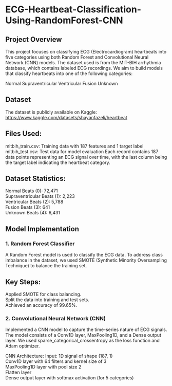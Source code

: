 # ECG-Heartbeat-Classification-Using-RandomForest-CNN
## Project Overview
This project focuses on classifying ECG (Electrocardiogram) heartbeats into five categories using both Random Forest and Convolutional Neural Network (CNN) models. The dataset used is from the MIT-BIH arrhythmia database, which contains labeled ECG recordings. We aim to build models that classify heartbeats into one of the following categories:

Normal
Supraventricular
Ventricular
Fusion
Unknown
## Dataset
The dataset is publicly available on Kaggle: https://www.kaggle.com/datasets/shayanfazeli/heartbeat

## Files Used:
mitbih_train.csv: Training data with 187 features and 1 target label
mitbih_test.csv: Test data for model evaluation
Each record contains 187 data points representing an ECG signal over time, with the last column being the target label indicating the heartbeat category.

## Dataset Statistics:
Normal Beats (0): 72,471
<br>
Supraventricular Beats (1): 2,223
<br>
Ventricular Beats (2): 5,788
<br>
Fusion Beats (3): 641
<br>
Unknown Beats (4): 6,431
<br>
## Model Implementation
### 1. Random Forest Classifier
A Random Forest model is used to classify the ECG data. To address class imbalance in the dataset, we used SMOTE (Synthetic Minority Oversampling Technique) to balance the training set.

## Key Steps:
Applied SMOTE for class balancing.
<br>
Split the data into training and test sets.
<br>
Achieved an accuracy of 99.65%.
<br>

### 2. Convolutional Neural Network (CNN)
Implemented a CNN model to capture the time-series nature of ECG signals. The model consists of a Conv1D layer, MaxPooling1D, and a Dense output layer. We used sparse_categorical_crossentropy as the loss function and Adam optimizer.

CNN Architecture:
Input: 1D signal of shape (187, 1)
<br>
Conv1D layer with 64 filters and kernel size of 3
<br>
MaxPooling1D layer with pool size 2
<br>
Flatten layer
<br>
Dense output layer with softmax activation (for 5 categories)
<br>
